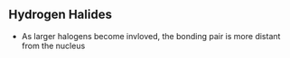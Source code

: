 
## Hydrogen Halides 
- As larger halogens become invloved, the bonding pair is more distant from the nucleus